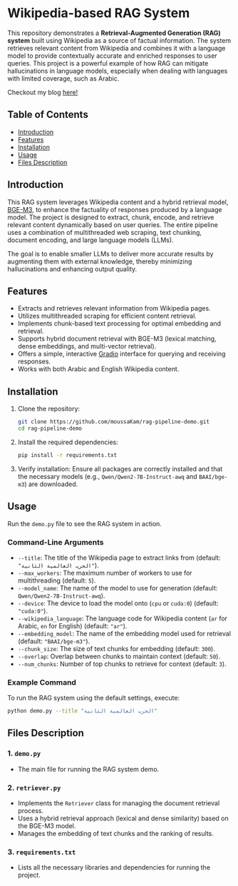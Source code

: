 # **Wikipedia-based RAG System**

This repository demonstrates a **Retrieval-Augmented Generation (RAG) system** built using Wikipedia as a source of factual information. The system retrieves relevant content from Wikipedia and combines it with a language model to provide contextually accurate and enriched responses to user queries. This project is a powerful example of how RAG can mitigate hallucinations in language models, especially when dealing with languages with limited coverage, such as Arabic.

Checkout my blog [here!](https://moussakam.github.io/demo/2024/09/26/arabic-rag.html)

## **Table of Contents**

- [Introduction](#introduction)
- [Features](#features)
- [Installation](#installation)
- [Usage](#usage)
- [Files Description](#files-description)


## **Introduction**

This RAG system leverages Wikipedia content and a hybrid retrieval model, [BGE-M3](https://huggingface.co/BAAI/bge-m3), to enhance the factuality of responses produced by a language model. The project is designed to extract, chunk, encode, and retrieve relevant content dynamically based on user queries. The entire pipeline uses a combination of multithreaded web scraping, text chunking, document encoding, and large language models (LLMs).

The goal is to enable smaller LLMs to deliver more accurate results by augmenting them with external knowledge, thereby minimizing hallucinations and enhancing output quality.

## **Features**

- Extracts and retrieves relevant information from Wikipedia pages.
- Utilizes multithreaded scraping for efficient content retrieval.
- Implements chunk-based text processing for optimal embedding and retrieval.
- Supports hybrid document retrieval with BGE-M3 (lexical matching, dense embeddings, and multi-vector retrieval).
- Offers a simple, interactive [Gradio](https://gradio.app/) interface for querying and receiving responses.
- Works with both Arabic and English Wikipedia content.

## **Installation**

1. Clone the repository:
    ```bash
    git clone https://github.com/moussaKam/rag-pipeline-demo.git
    cd rag-pipeline-demo
    ```

2. Install the required dependencies:
    ```bash
    pip install -r requirements.txt
    ```

3. Verify installation:
    Ensure all packages are correctly installed and that the necessary models (e.g., `Qwen/Qwen2-7B-Instruct-awq` and `BAAI/bge-m3`) are downloaded.

## **Usage**

Run the `demo.py` file to see the RAG system in action.

### **Command-Line Arguments**

- `--title`: The title of the Wikipedia page to extract links from (default: `"الحرب العالمية الثانية"`).
- `--max_workers`: The maximum number of workers to use for multithreading (default: `5`).
- `--model_name`: The name of the model to use for generation (default: `Qwen/Qwen2-7B-Instruct-awq`).
- `--device`: The device to load the model onto (`cpu` or `cuda:0`) (default: `"cuda:0"`).
- `--wikipedia_language`: The language code for Wikipedia content (`ar` for Arabic, `en` for English) (default: `"ar"`).
- `--embedding_model`: The name of the embedding model used for retrieval (default: `"BAAI/bge-m3"`).
- `--chunk_size`: The size of text chunks for embedding (default: `300`).
- `--overlap`: Overlap between chunks to maintain context (default: `50`).
- `--num_chunks`: Number of top chunks to retrieve for context (default: `3`).

### **Example Command**

To run the RAG system using the default settings, execute:

```bash
python demo.py --title "الحرب العالمية الثانية"
```

## **Files Description**

### **1. `demo.py`**
- The main file for running the RAG system demo.


### **2. `retriever.py`**
- Implements the `Retriever` class for managing the document retrieval process.
- Uses a hybrid retrieval approach (lexical and dense similarity) based on the BGE-M3 model.
- Manages the embedding of text chunks and the ranking of results.

### **3. `requirements.txt`**
- Lists all the necessary libraries and dependencies for running the project.

